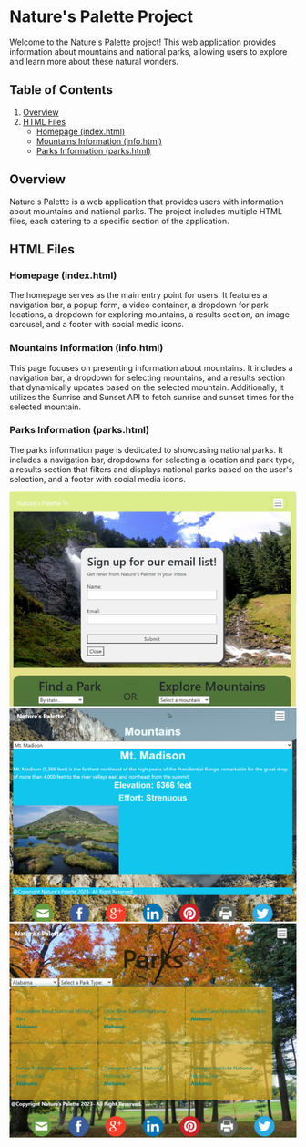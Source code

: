 # Nature's Palette Project

Welcome to the Nature's Palette project! This web application provides information about mountains and national parks, allowing users to explore and learn more about these natural wonders.

## Table of Contents

1. [Overview](#overview)
2. [HTML Files](#html-files)
    - [Homepage (index.html)](#homepage-indexhtml)
    - [Mountains Information (info.html)](#mountains-information-infohtml)
    - [Parks Information (parks.html)](#parks-information-parkshtml)

## Overview

Nature's Palette is a web application that provides users with information about mountains and national parks. The project includes multiple HTML files, each catering to a specific section of the application.

## HTML Files

### Homepage (index.html)

The homepage serves as the main entry point for users. It features a navigation bar, a popup form, a video container, a dropdown for park locations, a dropdown for exploring mountains, a results section, an image carousel, and a footer with social media icons.

### Mountains Information (info.html)

This page focuses on presenting information about mountains. It includes a navigation bar, a dropdown for selecting mountains, and a results section that dynamically updates based on the selected mountain. Additionally, it utilizes the Sunrise and Sunset API to fetch sunrise and sunset times for the selected mountain.

### Parks Information (parks.html)

The parks information page is dedicated to showcasing national parks. It includes a navigation bar, dropdowns for selecting a location and park type, a results section that filters and displays national parks based on the user's selection, and a footer with social media icons.

![homepage](./images/homepage.png)
![Mountain page](./images/mountain%20page.png)
![Park page](./images/parks%20page.png)